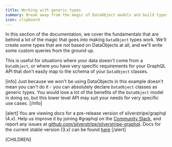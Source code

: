 ```yaml
---
title: Working with generic types
summary: Break away from the magic of DataObject models and build types and queries from scratch.
icon: clipboard
---
```


In this section of the documentation, we cover the fundamentals that are behind a lot of the magic that goes
into making `DataObject` types work. We'll create some types that are not based on DataObjects at all, and we'll
write some custom queries from the ground up.

This is useful for situations where your data doesn't come from a `DataObject`, or where you have very specific
requirements for your GraphQL API that don't easily map to the schema of your `DataObject` classes.

[info]
Just because we won't be using DataObjects in this example doesn't mean you can't do it - you can absolutely
declare `DataObject` classes as generic types. You would lose a lot of the benefits of the `DataObject` model
in doing so, but this lower level API may suit your needs for very specific use cases.
[/info]

[alert]
You are viewing docs for a pre-release version of silverstripe/graphql (4.x).
Help us improve it by joining #graphql on the [Community Slack](https://www.silverstripe.org/blog/community-slack-channel/),
and report any issues at [github.com/silverstripe/silverstripe-graphql](https://github.com/silverstripe/silverstripe-graphql). 
Docs for the current stable version (3.x) can be found
[here](https://github.com/silverstripe/silverstripe-graphql/tree/3)
[/alert]

[CHILDREN]
